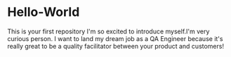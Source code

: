 # Hello-World
This is your first repository
I'm so excited to introduce myself.I'm very curious person. I want to land my dream job as a QA Engineer because it's really great to be a quality facilitator between your product and customers!
